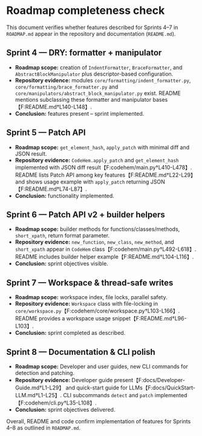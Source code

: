 # Roadmap completeness check

This document verifies whether features described for Sprints 4–7 in `ROADMAP.md` appear in the repository and documentation (`README.md`).

## Sprint 4 — DRY: formatter + manipulator
- **Roadmap scope:** creation of `IndentFormatter`, `BraceFormatter`, and `AbstractBlockManipulator` plus descriptor-based configuration.
- **Repository evidence:** modules `core/formatting/indent_formatter.py`, `core/formatting/brace_formatter.py` and `core/manipulators/abstract_block_manipulator.py` exist. README mentions subclassing these formatter and manipulator bases【F:README.md†L140-L148】.
- **Conclusion:** features present – sprint implemented.

## Sprint 5 — Patch API
- **Roadmap scope:** `get_element_hash`, `apply_patch` with minimal diff and JSON result.
- **Repository evidence:** `CodeHem.apply_patch` and `get_element_hash` implemented with JSON diff result【F:codehem/main.py†L410-L478】. README lists Patch API among key features【F:README.md†L22-L29】 and shows usage example with `apply_patch` returning JSON【F:README.md†L74-L87】.
- **Conclusion:** functionality implemented.

## Sprint 6 — Patch API v2 + builder helpers
- **Roadmap scope:** builder methods for functions/classes/methods, `short_xpath`, return format parameter.
- **Repository evidence:** `new_function`, `new_class`, `new_method`, and `short_xpath` appear in `CodeHem` class【F:codehem/main.py†L492-L618】. README includes builder helper example【F:README.md†L104-L116】.
- **Conclusion:** sprint objectives visible.

## Sprint 7 — Workspace & thread-safe writes
- **Roadmap scope:** workspace index, file locks, parallel safety.
- **Repository evidence:** `Workspace` class with file-locking in `core/workspace.py`【F:codehem/core/workspace.py†L103-L166】. README provides a workspace usage snippet【F:README.md†L96-L103】.
- **Conclusion:** sprint completed as described.

## Sprint 8 — Documentation & CLI polish
- **Roadmap scope:** Developer and user guides, new CLI commands for detection and patching.
- **Repository evidence:** Developer guide present【F:docs/Developer-Guide.md†L1-L29】 and quick-start guide for LLMs【F:docs/QuickStart-LLM.md†L1-L25】. CLI subcommands `detect` and `patch` implemented【F:codehem/cli.py†L35-L108】.
- **Conclusion:** sprint objectives delivered.

Overall, README and code confirm implementation of features for Sprints 4–8 as outlined in `ROADMAP.md`.
